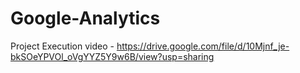 # Google-Analytics

Project Execution video - https://drive.google.com/file/d/10Mjnf_je-bkSOeYPVOl_oVgYYZ5Y9w6B/view?usp=sharing
